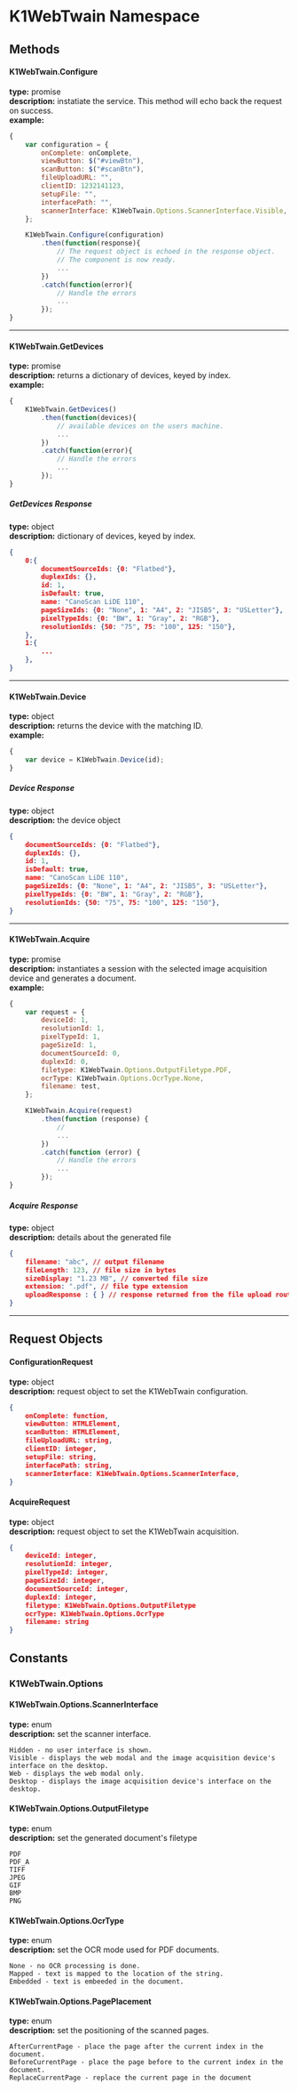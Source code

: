 # K1WebTwain Namespace
## Methods
#### K1WebTwain.Configure
**type:** promise  
**description:** instatiate the service. This method will echo back the request on success.  
**example:**  
```javascript
{
    var configuration = {
        onComplete: onComplete,
        viewButton: $("#viewBtn"),
        scanButton: $("#scanBtn"),
        fileUploadURL: "",
        clientID: 1232141123,
        setupFile: "",
        interfacePath: "",
        scannerInterface: K1WebTwain.Options.ScannerInterface.Visible,
    };

    K1WebTwain.Configure(configuration)
        .then(function(response){
            // The request object is echoed in the response object.
            // The component is now ready.
            ...
        })
        .catch(function(error){
            // Handle the errors
            ...
        });
}
```
---

#### K1WebTwain.GetDevices
**type:** promise  
**description:** returns a dictionary of devices, keyed by index.  
**example:**  
```javascript
{
    K1WebTwain.GetDevices()
        .then(function(devices){
            // available devices on the users machine.
            ...
        })
        .catch(function(error){
            // Handle the errors
            ...
        });
}
```
##### GetDevices Response
**type:** object  
**description:** dictionary of devices, keyed by index.  
```json
{
    0:{
        documentSourceIds: {0: "Flatbed"},
        duplexIds: {},
        id: 1,
        isDefault: true,
        name: "CanoScan LiDE 110",
        pageSizeIds: {0: "None", 1: "A4", 2: "JISB5", 3: "USLetter"},
        pixelTypeIds: {0: "BW", 1: "Gray", 2: "RGB"},
        resolutionIds: {50: "75", 75: "100", 125: "150"},
    },
    1:{
        ...
    },
}
```
---

#### K1WebTwain.Device
**type:** object  
**description:** returns the device with the matching ID.  
**example:**  
```javascript
{
    var device = K1WebTwain.Device(id);
}
```
##### Device Response
**type:** object  
**description:** the device object  
```json
{
    documentSourceIds: {0: "Flatbed"},
    duplexIds: {},
    id: 1,
    isDefault: true,
    name: "CanoScan LiDE 110",
    pageSizeIds: {0: "None", 1: "A4", 2: "JISB5", 3: "USLetter"},
    pixelTypeIds: {0: "BW", 1: "Gray", 2: "RGB"},
    resolutionIds: {50: "75", 75: "100", 125: "150"},
}
```
---

#### K1WebTwain.Acquire
**type:** promise  
**description:** instantiates a session with the selected image acquisition device and generates a document.  
**example:**  
```javascript
{
    var request = {
        deviceId: 1,
        resolutionId: 1,
        pixelTypeId: 1,
        pageSizeId: 1,
        documentSourceId: 0,
        duplexId: 0,
        filetype: K1WebTwain.Options.OutputFiletype.PDF,
        ocrType: K1WebTwain.Options.OcrType.None,
        filename: test,
    };

    K1WebTwain.Acquire(request)
        .then(function (response) {
            // 
            ...
        })
        .catch(function (error) {
            // Handle the errors
            ...
        });
}
```
##### Acquire Response
**type:** object  
**description:** details about the generated file  
```json
{
    filename: "abc", // output filename
    fileLength: 123, // file size in bytes
    sizeDisplay: "1.23 MB", // converted file size
    extension: ".pdf", // file type extension
    uploadResponse : { } // response returned from the file upload route
}
```
---

## Request Objects

#### ConfigurationRequest
**type:** object  
**description:** request object to set the K1WebTwain configuration.  
```json
{
    onComplete: function,
    viewButton: HTMLElement,
    scanButton: HTMLElement,
    fileUploadURL: string,
    clientID: integer,
    setupFile: string,
    interfacePath: string,
    scannerInterface: K1WebTwain.Options.ScannerInterface,
}
```

#### AcquireRequest
**type:** object  
**description:** request object to set the K1WebTwain acquisition.  
```json
{
    deviceId: integer,
    resolutionId: integer,
    pixelTypeId: integer,
    pageSizeId: integer,
    documentSourceId: integer,
    duplexId: integer,
    filetype: K1WebTwain.Options.OutputFiletype
    ocrType: K1WebTwain.Options.OcrType
    filename: string
}
```

## Constants
### K1WebTwain.Options
#### K1WebTwain.Options.ScannerInterface
**type:** enum  
**description:** set the scanner interface.  
```
Hidden - no user interface is shown.  
Visible - displays the web modal and the image acquisition device's interface on the desktop.  
Web - displays the web modal only.  
Desktop - displays the image acquisition device's interface on the desktop.  
```

#### K1WebTwain.Options.OutputFiletype
**type:** enum  
**description:** set the generated document's filetype
```
PDF
PDF_A
TIFF
JPEG
GIF
BMP
PNG
```  

#### K1WebTwain.Options.OcrType
**type:** enum  
**description:** set the OCR mode used for PDF documents.  
```
None - no OCR processing is done.
Mapped - text is mapped to the location of the string.
Embedded - text is embeeded in the document.
```

#### K1WebTwain.Options.PagePlacement
**type:** enum  
**description:** set the positioning of the scanned pages.  
```
AfterCurrentPage - place the page after the current index in the document.
BeforeCurrentPage - place the page before to the current index in the document.
ReplaceCurrentPage - replace the current page in the document
```